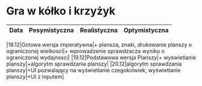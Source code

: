 # Gra w kółko i krzyżyk

|Data  |Pesymistyczna|Realistyczna|Optymistyczna|
:-------------------:|:-------------------:|:-------------------|-------------------:

|18.12|Gotowa wersja imperatywna|+ plansza, znaki, drukowanie planszy o ograniczonej wielkosci|+ wprowadzenie sprawdzacza wyniku o ograniczonej wydajnosci|
|19.12|Podstawowa wersja Planszy|+ wyswietlanie planszy|+algorytm sprawdzania planszy|
|20.12|algorytm sprawdzania planszy|+UI pozwalający na wyświetlanie czegokolwiek, wyświetlanie planszy|+UI z inputem|

